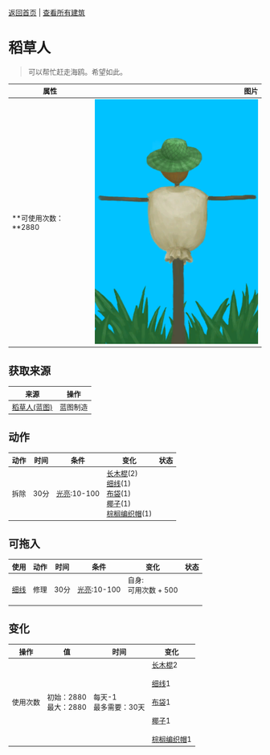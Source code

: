 [返回首页](index.md)   |  [查看所有建筑](building.md)
# 稻草人  
> 可以帮忙赶走海鸥。希望如此。  
  
  属性  |   图片   
 ----  |  ----:   
 **可使用次数：**2880  |  ![](Sprite/Scarecrow.png)   
  
## 获取来源  
来源  |  操作  
----  |  ----  
[稻草人(蓝图)](Bp_Scarecrow.md)  |  蓝图制造  
## 动作  
动作  |  时间  |  条件  |  变化  |  状态  
----  |  ----  |  ----  |  ----  |  ----  
拆除  |  30分  |  [光亮](Light.md):10-100  |  [长木棍](StickLong.md)(2)<br>[细线](CordFiber.md)(1)<br>[布袋](Sack.md)(1)<br>[椰子](Coconut.md)(1)<br>[棕榈编织帽](HatWoven.md)(1)  |    
## 可拖入  
使用  |  动作  |  时间  |  条件  |  变化  |  状态  
----  |  ----  |  ----  |  ----  |  ----  |  ----  
[细线](CordFiber.md)  |  修理  |  30分  |  [光亮](Light.md):10-100  |  自身:<br>可用次数 + 500<br><br>  |    
## 变化  
操作  |  值  |  时间  |  变化  
----  |  ----  |  ----  |  ----  
使用次数  |  初始：2880<br>最大：2880  |  每天-1<br>最多需要：30天  |  [长木棍](StickLong.md)2 <br><br>[细线](CordFiber.md)1 <br><br>[布袋](Sack.md)1 <br><br>[椰子](Coconut.md)1 <br><br>[棕榈编织帽](HatWoven.md)1   
